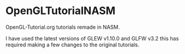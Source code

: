 OpenGLTutorialNASM
==================

OpenGL-Tutorial.org tutorials remade in NASM.

I have used the latest versions of GLEW v1.10.0 and GLFW v3.2 this has required making a few changes to the original tutorials.
